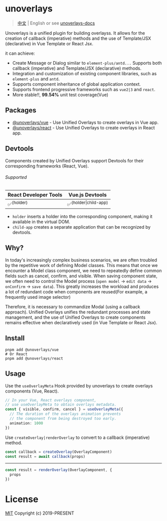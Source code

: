 # unoverlays

> [中文](./README_CN.md) | English or see [unoverlays-docs](https://unoverlays.vercel.app)

Unoverlays is a unified plugin for building overlayss. It allows for the creation of callback (imperative) methods and the use of Template/JSX (declarative) in Vue Template or React Jsx.

it can achieve: 

- Create Message or Dialog similar to `element-plus/antd...` Supports both callback (imperative) and Template/JSX (declarative) methods.
- Integration and customization of existing component libraries, such as `element-plus` and `antd`.
- Supports component inheritance of global application context.
- Supports frontend progressive frameworks such as `vue2|3` and `react`.
- More stable!!, **99.54%** unit test coverage(Vue)

## Packages

- [@unoverlays/vue](https://unoverlays.vercel.app/en/vue/) - Use Unified Overlays to create overlays in Vue app.
- [@unoverlays/react](https://unoverlays.vercel.app/en/react/) - Use Unified Overlays to create overlays in React app.

## Devtools

Components created by Unified Overlays support Devtools for their corresponding frameworks (React, Vue).

###### Supported

| React Developer Tools | Vue.js Devtools                 |
| --------------------- | ------------------------------- |
| ✅<sup>(holder)</sup>  | ✅<sup>(holder\|child-app)</sup> |

- `holder` inserts a holder into the corresponding component, making it available in the virtual DOM.
- `child-app` creates a separate application that can be recognized by devtools.

## Why?

In today's increasingly complex business scenarios, we are often troubled by the repetitive work of defining Model classes. This means that once we encounter a Model class component, we need to repeatedly define common fields such as cancel, confirm, and visible. When saving component state, we often need to control the Model process (`open model` -> `edit data` -> `onConfirm` -> `save data`). This greatly increases the workload and produces a lot of redundant code when components are reused(For example, a frequently used image selector)

Therefore, it is necessary to commandize Modal (using a callback approach). Unified Overlays unifies the redundant processes and state management, and the use of Unified Overlays to create components remains effective when declaratively used (in Vue Template or React Jsx).

## Install

```
pnpm add @unoverlays/vue
# Or React
pnpm add @unoverlays/react
```

## Usage

Use the `useOverlayMeta` Hook provided by unoverlays to create overlays components (Vue, React).

```ts
// In your Vue, React overlays component,
// use useOverlayMeta to obtain overlays metadata.
const { visible, confirm, cancel } = useOverlayMeta({
  // The duration of the overlays animation prevents
  // the component from being destroyed too early.
  animation: 1000
})
```

Use `createOverlay|renderOverlay` to convert to a callback (imperative) method.

```ts
const callback = createOverlay(OverlayComponent)
const result = await callback(props)
```

---

```ts
const result = renderOverlay(OverlayComponent, {
  props
})
```

# License

[MIT](LICENSE) Copyright (c) 2019-PRESENT
